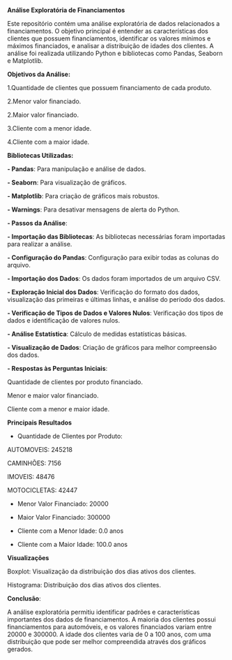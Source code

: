 **Análise Exploratória de Financiamentos**

Este repositório contém uma análise exploratória de dados relacionados a financiamentos. O objetivo principal é entender as características dos clientes que possuem financiamentos, identificar os valores mínimos e máximos financiados, e analisar a distribuição de idades dos clientes. A análise foi realizada utilizando Python e bibliotecas como Pandas, Seaborn e Matplotlib.

**Objetivos da Análise:**

1.Quantidade de clientes que possuem financiamento de cada produto.

2.Menor valor financiado.

2.Maior valor financiado.

3.Cliente com a menor idade.

4.Cliente com a maior idade.


**Bibliotecas Utilizadas:**

**- Pandas**: Para manipulação e análise de dados.

**- Seaborn**: Para visualização de gráficos.

**- Matplotlib**: Para criação de gráficos mais robustos.

**- Warnings**: Para desativar mensagens de alerta do Python.

**- Passos da Análise**:

**- Importação das Bibliotecas**: As bibliotecas necessárias foram importadas para realizar a análise.

**- Configuração do Pandas**: Configuração para exibir todas as colunas do arquivo.

**- Importação dos Dados**: Os dados foram importados de um arquivo CSV.

**- Exploração Inicial dos Dados**: Verificação do formato dos dados, visualização das primeiras e últimas linhas, e análise do período dos dados.

**- Verificação de Tipos de Dados e Valores Nulos**: Verificação dos tipos de dados e identificação de valores nulos.

**- Análise Estatística**: Cálculo de medidas estatísticas básicas.

**- Visualização de Dados**: Criação de gráficos para melhor compreensão dos dados.


**- Respostas às Perguntas Iniciais**:

Quantidade de clientes por produto financiado.

Menor e maior valor financiado.

Cliente com a menor e maior idade.


**Principais Resultados**
- Quantidade de Clientes por Produto:

AUTOMOVEIS: 245218

CAMINHÕES: 7156

IMOVEIS: 48476

MOTOCICLETAS: 42447

- Menor Valor Financiado: 20000

- Maior Valor Financiado: 300000

- Cliente com a Menor Idade: 0.0 anos

- Cliente com a Maior Idade: 100.0 anos

**Visualizações**

Boxplot: Visualização da distribuição dos dias ativos dos clientes.

Histograma: Distribuição dos dias ativos dos clientes.

**Conclusão**:

A análise exploratória permitiu identificar padrões e características importantes dos dados de financiamentos. A maioria dos clientes possui financiamentos para automóveis, e os valores financiados variam entre 20000 e 300000. A idade dos clientes varia de 0 a 100 anos, com uma distribuição que pode ser melhor compreendida através dos gráficos gerados.

